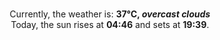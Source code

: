 <p  align="center"><br/>Currently, the weather is: <b> 37°C, <i>overcast clouds</i></b></br>Today, the sun rises at <b>04:46</b> and sets at <b>19:39</b>.</p>
